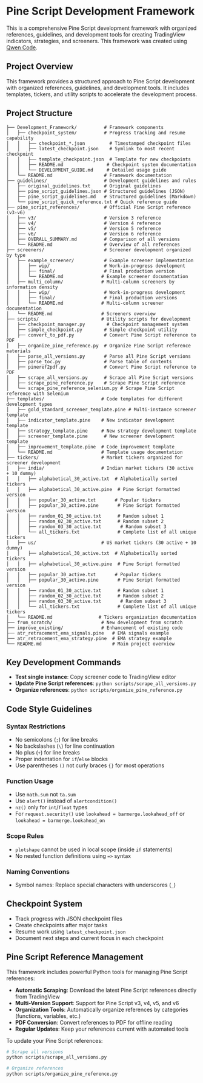 # Pine Script Development Framework

This is a comprehensive Pine Script development framework with organized references, guidelines, and development tools for creating TradingView indicators, strategies, and screeners. This framework was created using [Qwen Code](https://github.com/QwenLM/qwen-code).

## Project Overview

This framework provides a structured approach to Pine Script development with organized references, guidelines, and development tools. It includes templates, tickers, and utility scripts to accelerate the development process.

## Project Structure

```
├── Development_Framework/          # Framework components
│   ├── checkpoint_system/          # Progress tracking and resume capability
│   │   ├── checkpoint_*.json         # Timestamped checkpoint files
│   │   ├── latest_checkpoint.json    # Symlink to most recent checkpoint
│   │   ├── template_checkpoint.json  # Template for new checkpoints
│   │   ├── README.md                # Checkpoint system documentation
│   │   └── DEVELOPMENT_GUIDE.md     # Detailed usage guide
│   └── README.md                   # Framework documentation
├── guidelines/                     # Development guidelines and rules
│   ├── original_guidelines.txt     # Original guidelines
│   ├── pine_script_guidelines.json # Structured guidelines (JSON)
│   ├── pine_script_guidelines.md   # Structured guidelines (Markdown)
│   └── pine_script_quick_reference.txt # Quick reference guide
├── pine_script_references/         # Official Pine Script reference (v3-v6)
│   ├── v3/                         # Version 3 reference
│   ├── v4/                         # Version 4 reference
│   ├── v5/                         # Version 5 reference
│   ├── v6/                         # Version 6 reference
│   ├── OVERALL_SUMMARY.md          # Comparison of all versions
│   └── README.md                   # Overview of all references
├── screeners/                      # Screener development organized by type
│   ├── example_screener/           # Example screener implementation
│   │   ├── wip/                    # Work-in-progress development
│   │   ├── final/                  # Final production version
│   │   └── README.md              # Example screener documentation
│   ├── multi_column/              # Multi-column screeners by information density
│   │   ├── wip/                    # Work-in-progress development
│   │   ├── final/                  # Final production versions
│   │   └── README.md              # Multi-column screener documentation
│   └── README.md                  # Screeners overview
├── scripts/                       # Utility scripts for development
│   ├── checkpoint_manager.py        # Checkpoint management system
│   ├── simple_checkpoint.py        # Simple checkpoint utility
│   ├── convert_to_pdf.py           # Convert Pine Script reference to PDF
│   ├── organize_pine_reference.py  # Organize Pine Script reference materials
│   ├── parse_all_versions.py       # Parse all Pine Script versions
│   ├── parse_toc.py                # Parse table of contents
│   ├── pineref2pdf.py              # Convert Pine Script reference to PDF
│   ├── scrape_all_versions.py      # Scrape all Pine Script versions
│   ├── scrape_pine_reference.py    # Scrape Pine Script reference
│   └── scrape_pine_reference_selenium.py # Scrape Pine Script reference with Selenium
├── templates/                     # Code templates for different development types
│   ├── gold_standard_screener_template.pine # Multi-instance screener template
│   ├── indicator_template.pine    # New indicator development template
│   ├── strategy_template.pine     # New strategy development template
│   ├── screener_template.pine      # New screener development template
│   ├── improvement_template.pine  # Code improvement template
│   └── README.md                  # Template usage documentation
├── tickers/                       # Market tickers organized for screener development
│   ├── india/                     # Indian market tickers (30 active + 10 dummy)
│   │   ├── alphabetical_30_active.txt  # Alphabetically sorted tickers
│   │   ├── alphabetical_30_active.pine  # Pine Script formatted version
│   │   ├── popular_30_active.txt       # Popular tickers
│   │   ├── popular_30_active.pine       # Pine Script formatted version
│   │   ├── random_01_30_active.txt      # Random subset 1
│   │   ├── random_02_30_active.txt      # Random subset 2
│   │   ├── random_03_30_active.txt       # Random subset 3
│   │   └── all_tickers.txt              # Complete list of all unique tickers
│   ├── us/                        # US market tickers (30 active + 10 dummy)
│   │   ├── alphabetical_30_active.txt  # Alphabetically sorted tickers
│   │   ├── alphabetical_30_active.pine  # Pine Script formatted version
│   │   ├── popular_30_active.txt       # Popular tickers
│   │   ├── popular_30_active.pine       # Pine Script formatted version
│   │   ├── random_01_30_active.txt      # Random subset 1
│   │   ├── random_02_30_active.txt      # Random subset 2
│   │   ├── random_03_30_active.txt       # Random subset 3
│   │   └── all_tickers.txt              # Complete list of all unique tickers
│   └── README.md                 # Tickers organization documentation
├── from_scratch/                  # New development from scratch
├── improve_existing/              # Enhancement of existing code
├── atr_retracement_ema_signals.pine   # EMA signals example
├── atr_retracement_ema_strategy.pine  # EMA strategy example
└── README.md                          # Main project overview
```

## Key Development Commands

- **Test single instance**: Copy screener code to TradingView editor
- **Update Pine Script references**: `python scripts/scrape_all_versions.py`
- **Organize references**: `python scripts/organize_pine_reference.py`

## Code Style Guidelines

### Syntax Restrictions
- No semicolons (`;`) for line breaks
- No backslashes (`\`) for line continuation
- No plus (`+`) for line breaks
- Proper indentation for `if`/`else` blocks
- Use parentheses `()` not curly braces `{}` for most operations

### Function Usage
- Use `math.sum` not `ta.sum`
- Use `alert()` instead of `alertcondition()`
- `nz()` only for `int`/`float` types
- For `request.security()` use `lookahead = barmerge.lookahead_off` or `lookahead = barmerge.lookahead_on`

### Scope Rules
- `plotshape` cannot be used in local scope (inside `if` statements)
- No nested function definitions using `=>` syntax

### Naming Conventions
- Symbol names: Replace special characters with underscores (`_`)

## Checkpoint System
- Track progress with JSON checkpoint files
- Create checkpoints after major tasks
- Resume work using `latest_checkpoint.json`
- Document next steps and current focus in each checkpoint

## Pine Script Reference Management

This framework includes powerful Python tools for managing Pine Script references:

- **Automatic Scraping**: Download the latest Pine Script references directly from TradingView
- **Multi-Version Support**: Support for Pine Script v3, v4, v5, and v6
- **Organization Tools**: Automatically organize references by categories (functions, variables, etc.)
- **PDF Conversion**: Convert references to PDF for offline reading
- **Regular Updates**: Keep your references current with automated tools

To update your Pine Script references:
```bash
# Scrape all versions
python scripts/scrape_all_versions.py

# Organize references
python scripts/organize_pine_reference.py
```